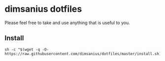 # dimsanius dotfiles

Please feel free to take and use anything that is useful to you.

## 

## Install

```shell script
sh -c "$(wget -q -O- https://raw.githubusercontent.com/dimsanius/dotfiles/master/install.sh)"
```
